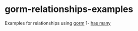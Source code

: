 # gorm-relationships-examples

Examples for relationships using [gorm](https://github.com/go-gorm/gorm)
1- [has many](https://github.com/harranali/gorm-relationships-examples/tree/main/has-many)
